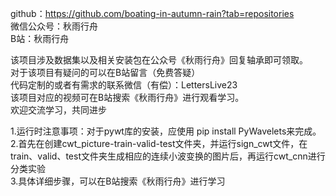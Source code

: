 github：https://github.com/boating-in-autumn-rain?tab=repositories  
微信公众号：秋雨行舟  
B站：秋雨行舟

该项目涉及数据集以及相关安装包在公众号《秋雨行舟》回复轴承即可领取。  
对于该项目有疑问的可以在B站留言（免费答疑）  
代码定制的或者有需求的联系微信（有偿）：LettersLive23  
该项目对应的视频可在B站搜索《秋雨行舟》进行观看学习。  
欢迎交流学习，共同进步

1.运行时注意事项：对于pywt库的安装，应使用 pip install PyWavelets来完成。  
2.首先在创建cwt_picture-train-valid-test文件夹，并运行sign_cwt文件，在train、valid、test文件夹生成相应的连续小波变换的图片后，再运行cwt_cnn进行分类实验  
3.具体详细步骤，可以在B站搜索《秋雨行舟》进行学习  

